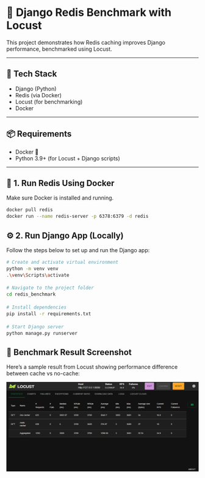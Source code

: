 # 🚀 Django Redis Benchmark with Locust

This project demonstrates how Redis caching improves Django performance, benchmarked using Locust.

---

## 🧱 Tech Stack

- Django (Python)
- Redis (via Docker)
- Locust (for benchmarking)
- Docker

---

## 📦 Requirements

- Docker 🐳
- Python 3.9+ (for Locust + Django scripts)

---

## 🐳 1. Run Redis Using Docker

Make sure Docker is installed and running.

```bash
docker pull redis
docker run --name redis-server -p 6378:6379 -d redis
```

## ⚙️ 2. Run Django App (Locally)

Follow the steps below to set up and run the Django app:

```bash
# Create and activate virtual environment
python -m venv venv
.\venv\Scripts\activate

# Navigate to the project folder
cd redis_benchmark

# Install dependencies
pip install -r requirements.txt

# Start Django server
python manage.py runserver
```

## 📸 Benchmark Result Screenshot

Here’s a sample result from Locust showing performance difference between cache vs no-cache:

![Benchmark Result](benchmark.png)
